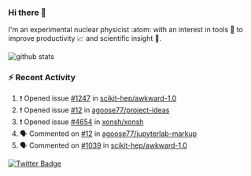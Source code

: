 ### Hi there 👋 

I'm an experimental nuclear physicist :atom: with an interest in tools :wrench: to improve productivity :chart_with_upwards_trend: and scientific insight :telescope:.

![github stats](https://github-readme-stats.vercel.app/api?username=agoose77&show_icons=true&hide_rank=true&hide_title=true&bg_color=30,e76445,904e95&text_color=efe3ec&icon_color=efe3ec)
<!--
**agoose77/agoose77** is a ✨ _special_ ✨ repository because its `README.md` (this file) appears on your GitHub profile.

Here are some ideas to get you started:

- 🔭 I’m currently working on ...
- 🌱 I’m currently learning ...
- 👯 I’m looking to collaborate on ...
- 🤔 I’m looking for help with ...
- 💬 Ask me about ...
- 📫 How to reach me: ...
- 😄 Pronouns: ...
- ⚡ Fun fact: ...
-->

### :zap: Recent Activity
<!--START_SECTION:activity-->
1. ❗️ Opened issue [#1247](https://github.com/scikit-hep/awkward-1.0/issues/1247) in [scikit-hep/awkward-1.0](https://github.com/scikit-hep/awkward-1.0)
2. ❗️ Opened issue [#12](https://github.com/agoose77/project-ideas/issues/12) in [agoose77/project-ideas](https://github.com/agoose77/project-ideas)
3. ❗️ Opened issue [#4654](https://github.com/xonsh/xonsh/issues/4654) in [xonsh/xonsh](https://github.com/xonsh/xonsh)
4. 🗣 Commented on [#12](https://github.com/agoose77/jupyterlab-markup/issues/12) in [agoose77/jupyterlab-markup](https://github.com/agoose77/jupyterlab-markup)
5. 🗣 Commented on [#1039](https://github.com/scikit-hep/awkward-1.0/issues/1039) in [scikit-hep/awkward-1.0](https://github.com/scikit-hep/awkward-1.0)
<!--END_SECTION:activity-->


[![Twitter Badge](https://img.shields.io/twitter/follow/agoose77?style=flat-square&logo=Twitter&logoColor=white&color=cornflowerblue)](https://twitter.com/agoose77)
